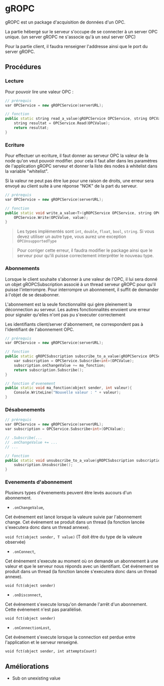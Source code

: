 # gROPC

gROPC est un package d'acquisition de données d'un OPC.

La partie hébergé sur le serveur s'occupe de se connecter à un server OPC unique.
(un server gROPC ne s'associe qu'à un seul server OPC)

Pour la partie client, il faudra renseigner l'addresse ainsi que le port du server gROPC.

## Procédures

### Lecture

Pour pouvoir lire une valeur OPC :

``` C++
// prérequis
var OPCService = new gROPCService(serverURL);

// fonction
public static string read_a_value(gROPCService OPCService, string OPCValue){
    string resultat = OPCService.Read(OPCValue);
    return resultat;
}
```

### Ecriture

Pour effectuer un ecriture, il faut donner au serveur OPC la valeur de la node qu'on veut pouvoir modifier.
pour cela il faut aller dans les paramètres de l'application gROPC serveur et donner la liste des nodes à whitelist dans la variable "whitelist".

Si la valeur ne peut pas être lue pour une raison de droits, une erreur sera envoyé au client suite à une réponse "NOK" de la part du serveur.

``` C++
// prérequis
var OPCService = new gROPCService(serverURL);

// fonction
public static void write_a_value<T>(gROPCService OPCService, string OPCValue, T value){
    OPCService.Write(OPCValue, value);
}
```

> Les types implémentés sont `int`, `double`, `float`, `bool`, `string`. Si vous devez utiliser un autre type, vous aurez une exception `OPCUnsupportedType`

> Pour corriger cette erreur, il faudra modifier le package ainsi que le serveur pour qu'ili puisse correctement interprêter le nouveau type.

### Abonnements

Lorsque le client souhaite s'abonner à une valeur de l'OPC, il lui sera donné un objet gROPCSubscription associé à un thread serveur gROPC pour qu'il puisse l'interrompre.
Pour interrompre un abonnement, il suffit de demander à l'objet de se desabonner.

L'abonnement est la seule fonctionnalité qui gère pleinement la déconnection au serveur. Les autres fonctionnalités envoient une erreur pour signaler qu'elles n'ont pas pu s'executer correctement

Les identifiants client/server d'abonnement, ne correspondent pas à l'identifiant de l'abonnement OPC.

```C++
// prérequis
var OPCService = new gROPCService(serverURL);

// fonction
public static gROPCSubscription subscribe_to_a_value(gROPCService OPCService, string OPCValue){
    var subscription = OPCService.Subscribe<int>(OPCValue);
    subscription.onChangeValue += ma_fonction;
    return subscription.Subscribe();
}

// fonction d'evenement
public static void ma_fonction(object sender, int valeur){
    Console.WriteLine("Nouvelle valeur : " + valeur);
}
```

### Désabonements

```C++
// prérequis
var OPCService = new gROPCService(serverURL);
var subscription = OPCService.Subscribe<int>(OPCValue);

// .Subscribe(...
// .onChangeValue += ...
// ...

// fonction
public static void unsubscribe_to_a_value(gROPCSubscription subscription){
    subscription.Unsubscribe();
}
```

### Evenements d'abonnement

Plusieurs types d'évenements peuvent être levés aucours d'un abonnement.

 - `.onChangeValue`,
 
 Cet événement est lancé lorsque la valeure suivie par l'abonnement change. Cet événement se produit dans un thread (la fonction lancée s'executera donc dans un thread annexe).

 `void fct(object sender, T value)` (T doit être du type de la valeure observée)

 - `.onConnect`,
 
 Cet énénement s'execute au moment où on demande un abonnement à une valeur et que le serveur nous réponds avec un identifiant. Cet événement se produit dans un thread (la fonction lancée s'executera donc dans un thread annexe).
 
 `void fct(object sender)`

 - `.onDisconnect`,
 
 Cet événement s'execute lorsqu'on demande l'arrêt d'un abonnement. Cette événement n'est pas parallélisé.
 
 `void fct(object sender)`

 - `.onConnectionLost`,
 
 Cet événement s'execute lorsque la connection est perdue entre l'application et le serveur renseigné.

 `void fct(object sender, int attemptsCount)`

## Améliorations
 - Sub on unexisting value
